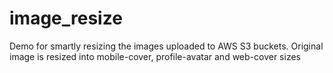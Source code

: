 # image_resize
Demo for smartly resizing the images uploaded to AWS S3 buckets. Original image is resized into mobile-cover, profile-avatar and web-cover sizes
